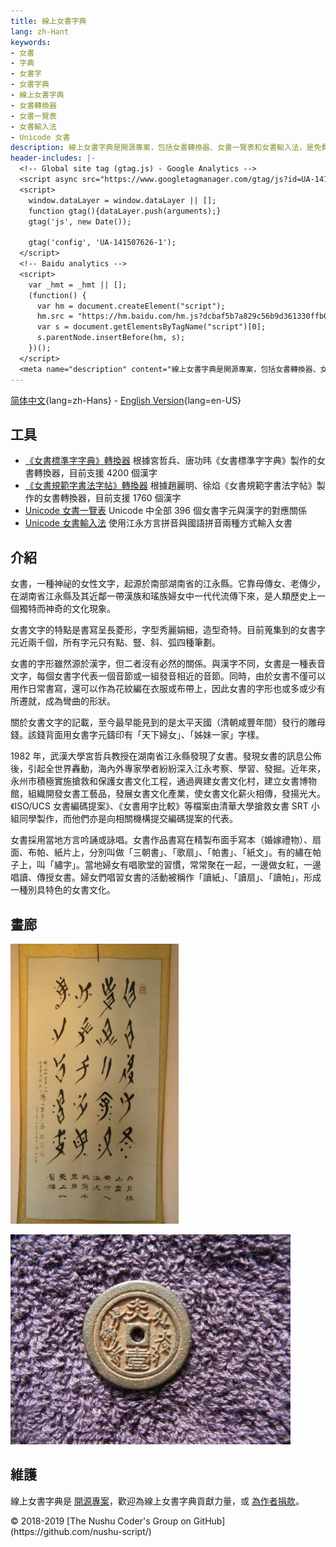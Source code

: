 ```yaml
---
title: 線上女書字典
lang: zh-Hant
keywords:
- 女書
- 字典
- 女書字
- 女書字典
- 線上女書字典
- 女書轉換器
- 女書一覽表
- 女書輸入法
- Unicode 女書
description: 線上女書字典是開源專案，包括女書轉換器、女書一覽表和女書輸入法，是免費、綜合、全面的女書查詢和學習網站。
header-includes: |-
  <!-- Global site tag (gtag.js) - Google Analytics -->
  <script async src="https://www.googletagmanager.com/gtag/js?id=UA-141507626-1"></script>
  <script>
    window.dataLayer = window.dataLayer || [];
    function gtag(){dataLayer.push(arguments);}
    gtag('js', new Date());

    gtag('config', 'UA-141507626-1');
  </script>
  <!-- Baidu analytics -->
  <script>
    var _hmt = _hmt || [];
    (function() {
      var hm = document.createElement("script");
      hm.src = "https://hm.baidu.com/hm.js?dcbaf5b7a829c56b9d361330ffb0a26e";
      var s = document.getElementsByTagName("script")[0]; 
      s.parentNode.insertBefore(hm, s);
    })();
  </script>
  <meta name="description" content="線上女書字典是開源專案，包括女書轉換器、女書一覽表和女書輸入法，是免費、綜合、全面的女書查詢和學習網站。" />
---
```


[简体中文](./){lang=zh-Hans} - [English Version](index-en.html){lang=en-US}

## 工具

* [《女書標準字字典》轉換器](nsbzz/) 根據宮哲兵、唐功𬀩《女書標準字字典》製作的女書轉換器，目前支援 4200 個漢字
* [《女書規範字書法字帖》轉換器](unicode/) 根據趙麗明、徐焰《女書規範字書法字帖》製作的女書轉換器，目前支援 1760 個漢字
* [Unicode 女書一覽表](https://github.com/nushu-script/unicode_nushu/blob/master/data.csv) Unicode 中全部 396 個女書字元與漢字的對應關係
* [Unicode 女書輸入法](https://github.com/nushu-script/rime-unicode_nushu) 使用江永方言拼音與國語拼音兩種方式輸入女書

## 介紹

女書，一種神祕的女性文字，起源於南部湖南省的江永縣。它靠母傳女、老傳少，在湖南省江永縣及其近鄰一帶漢族和瑤族婦女中一代代流傳下來，是人類歷史上一個獨特而神奇的文化現象。

女書文字的特點是書寫呈長菱形，字型秀麗娟細，造型奇特。目前蒐集到的女書字元近兩千個，所有字元只有點、豎、斜、弧四種筆劃。

女書的字形雖然源於漢字，但二者沒有必然的關係。與漢字不同，女書是一種表音文字，每個女書字代表一個音節或一組發音相近的音節。同時，由於女書不僅可以用作日常書寫，還可以作為花紋編在衣服或布帶上，因此女書的字形也或多或少有所遷就，成為彎曲的形狀。

關於女書文字的記載，至今最早能見到的是太平天國（清朝咸豐年間）發行的雕母錢。該錢背面用女書字元鑄印有「天下婦女」、「姊妹一家」字樣。

1982 年，武漢大學宮哲兵教授在湖南省江永縣發現了女書。發現女書的訊息公佈後，引起全世界轟動，海內外專家學者紛紛深入江永考察、學習、發掘。近年來，永州市積極實施搶救和保護女書文化工程，通過興建女書文化村，建立女書博物館，組織開發女書工藝品，發展女書文化產業，使女書文化薪火相傳，發揚光大。《ISO/UCS 女書編碼提案》、《女書用字比較》等檔案由清華大學搶救女書 SRT 小組同學製作，而他們亦是向相關機構提交編碼提案的代表。

女書採用當地方言吟誦或詠唱。女書作品書寫在精製布面手寫本（婚嫁禮物）、扇面、布帕、紙片上，分別叫做「三朝書」、「歌扇」、「帕書」、「紙文」。有的繡在帕子上，叫「繡字」。當地婦女有唱歌堂的習慣，常常聚在一起，一邊做女紅，一邊唱讀、傳授女書。婦女們唱習女書的活動被稱作「讀紙」、「讀扇」、「讀帕」，形成一種別具特色的女書文化。

## 畫廊

![[女書作品](http://photo.blog.sina.com.cn/photo/1368797710/5196320ege1f91cd284d1)](index.files/calligraphy.jpg)

![[刻有女書的雕母錢](http://blog.sina.com.cn/s/blog_ad72d50a0102x0ec.html)](index.files/coin.jpg)

## 維護

線上女書字典是 [開源專案](https://github.com/nushu-script/)，歡迎為線上女書字典貢獻力量，或 [為作者捐款](https://sgal.self.sugina.cc/alipay.jpg)。

<footer lang="en-US">
<p>&copy; 2018-2019 [The Nushu Coder's Group on GitHub](https://github.com/nushu-script/)</p>
</footer>

